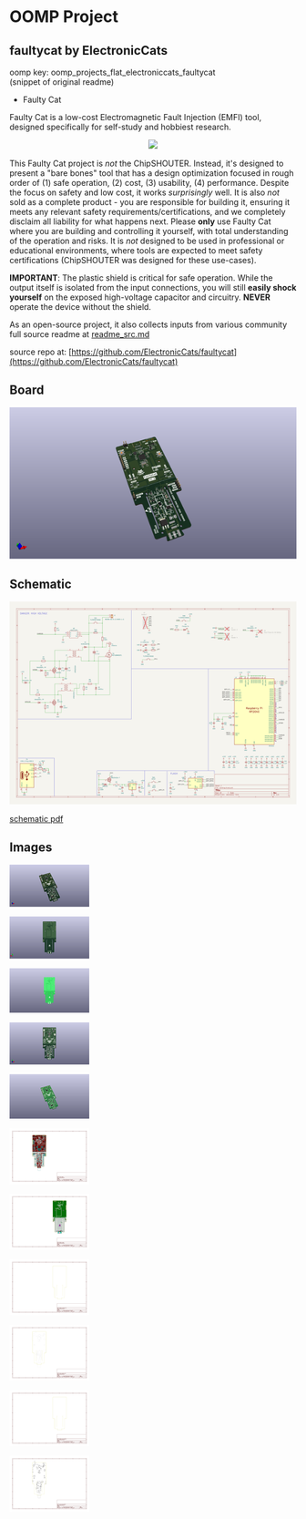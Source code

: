 # OOMP Project  
## faultycat  by ElectronicCats  
  
oomp key: oomp_projects_flat_electroniccats_faultycat  
(snippet of original readme)  
  
- Faulty Cat  
  
Faulty Cat is a low-cost Electromagnetic Fault Injection (EMFI) tool, designed specifically for self-study and hobbiest research.  
  
<a href="https://electroniccats.com/store/faulty-cat/">  
  <p align="center">  
  <img src="https://electroniccats.com/wp-content/uploads/badge_store.png" height="104"  />  
  </p>  
</a>  
  
This Faulty Cat project is *not* the ChipSHOUTER. Instead, it's designed to present a "bare bones" tool that has a design optimization focused in rough order of (1) safe operation, (2) cost, (3) usability, (4) performance. Despite the focus on safety and low cost, it works *surprisingly* well. It is also *not* sold as a complete product - you are responsible for building it, ensuring it meets any relevant safety requirements/certifications, and we completely disclaim all liability for what happens next. Please **only** use Faulty Cat where you are building and controlling it yourself, with total understanding of the operation and risks. It is *not* designed to be used in professional or educational environments, where tools are expected to meet safety certifications (ChipSHOUTER was designed for these use-cases).  
  
**IMPORTANT**: The plastic shield is critical for safe operation. While the output itself is isolated from the input connections, you will still **easily shock yourself** on the exposed high-voltage capacitor and circuitry. **NEVER** operate the device without the shield.  
  
As an open-source project, it also collects inputs from various community  
  full source readme at [readme_src.md](readme_src.md)  
  
source repo at: [https://github.com/ElectronicCats/faultycat](https://github.com/ElectronicCats/faultycat)  
## Board  
  
[![working_3d.png](working_3d_600.png)](working_3d.png)  
## Schematic  
  
[![working_schematic.png](working_schematic_600.png)](working_schematic.png)  
  
[schematic pdf](working_schematic.pdf)  
## Images  
  
[![working_3d.png](working_3d_140.png)](working_3d.png)  
  
[![working_3d_back.png](working_3d_back_140.png)](working_3d_back.png)  
  
[![working_3D_bottom.png](working_3D_bottom_140.png)](working_3D_bottom.png)  
  
[![working_3d_front.png](working_3d_front_140.png)](working_3d_front.png)  
  
[![working_3D_top.png](working_3D_top_140.png)](working_3D_top.png)  
  
[![working_assembly_page_01.png](working_assembly_page_01_140.png)](working_assembly_page_01.png)  
  
[![working_assembly_page_02.png](working_assembly_page_02_140.png)](working_assembly_page_02.png)  
  
[![working_assembly_page_03.png](working_assembly_page_03_140.png)](working_assembly_page_03.png)  
  
[![working_assembly_page_04.png](working_assembly_page_04_140.png)](working_assembly_page_04.png)  
  
[![working_assembly_page_05.png](working_assembly_page_05_140.png)](working_assembly_page_05.png)  
  
[![working_assembly_page_06.png](working_assembly_page_06_140.png)](working_assembly_page_06.png)  
